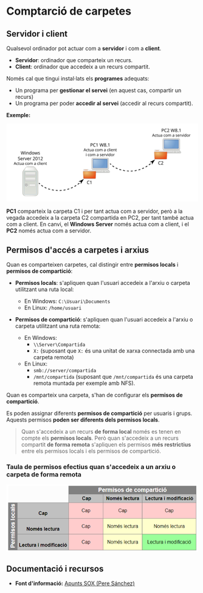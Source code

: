 # Comptarció de carpetes 

## Servidor i client

Qualsevol ordinador pot actuar com a **servidor** i com a **client**.

* **Servidor**: ordinador que comparteix un recurs.
* **Client**: ordinador que accedeix a un recurs compartit.

Només cal que tingui instal·lats els **programes** adequats: 
  * Un programa per **gestionar el servei** (en aquest cas, compartir un recurs) 
  * Un programa per poder **accedir al servei** (accedir al recurs compartit).

**Exemple:**

![](/assets/uf3-ServidorClient.svg)

**PC1** comparteix la carpeta C1 i per tant actua com a servidor, però a la vegada accedeix a la carpeta C2 compartida en PC2, per tant també actua com a client.
En canvi, el **Windows Server** només actua com a client, i el **PC2** només actua com a servidor.

## Permisos d'accés a carpetes i arxius

Quan es comparteixen carpetes, cal distingir entre **permisos locals** i **permisos de compartició**:

* **Permisos locals**: s'apliquen quan l'usuari accedeix a l'arxiu o carpeta utilitzant una ruta local:
  * En Windows: `C:\Usuari\Documents`
  * En Linux: `/home/usuari`
  
* **Permisos de compartició**: s'apliquen quan l'usuari accedeix a l'arxiu o carpeta utilitzant una ruta remota:
  * En Windows: 
    * `\\Server\Compartida` 
    *  `X:` (suposant que `X:` és una unitat de xarxa connectada amb una carpeta remota)
  * En Linux: 
    * `smb://server/compartida` 
    * `/mnt/compartida` (suposant que  `/mnt/compartida` és una carpeta remota muntada per exemple amb NFS).

Quan es comparteix una carpeta, s'han de configurar els **permisos de compartició**.

Es poden assignar diferents **permisos de compartició** per usuaris i grups. Aquests permisos **poden ser diferents dels permisos locals**.

> Quan s'accedeix a un recurs **de forma local** només es tenen en compte els **permisos locals**.
> Però quan s'accedeix a un recurs compartit **de forma remota** s'apliquen els permisos **més restrictius** entre els permisos locals i els permisos de compartició.

### Taula de permisos efectius quan s'accedeix a un arxiu o carpeta de forma remota

![](/assets/uf3-taula-permisos-remots.PNG)

## Documentació i recursos

* **Font d'informació:** [Apunts SOX (Pere Sánchez)](http://moodlecf.sapalomera.cat/apunts/smx/sox/index.html?cap=183&ref=3021)





